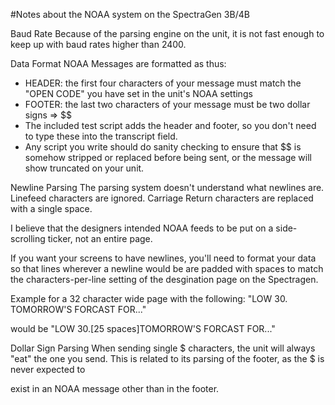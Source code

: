 #Notes about the NOAA system on the SpectraGen 3B/4B  
  
Baud Rate
Because of the parsing engine on the unit, it is not fast enough to keep up with
baud rates higher than 2400.

Data Format
NOAA Messages are formatted as thus:
  - HEADER: the first four characters of your message must match the "OPEN CODE"
    you have set in the unit's NOAA settings
  - FOOTER: the last two characters of your message must be
    two dollar signs => $$
  - The included test script adds the header and footer, so you don't need to
    type these into the transcript field.
  - Any script you write should do sanity checking to ensure that $$ is somehow
    stripped or replaced before being sent, or the message will show truncated
    on your unit.
    
Newline Parsing
The parsing system doesn't understand what newlines are. Linefeed characters are
ignored. Carriage Return characters are replaced with a single space.

I believe that the designers intended NOAA feeds to be put on a side-scrolling
ticker, not an entire page. 

If you want your screens to have newlines, you'll need to format your data so
that lines wherever a newline would be are padded with spaces to match the 
characters-per-line setting of the desgination page on the Spectragen.

Example for a 32 character wide page with the following:
"LOW 30.
TOMORROW'S FORCAST FOR..."

would be "LOW 30.[25 spaces]TOMORROW'S FORCAST FOR..."

Dollar Sign Parsing
When sending single $ characters, the unit will always "eat" the one you send.
This is related to its parsing of the footer, as the $ is never expected to 

exist in an NOAA message other than in the footer.
